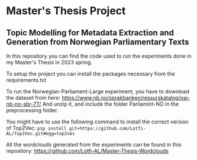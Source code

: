 # Master's Thesis Project

## Topic Modelling for Metadata Extraction and Generation from Norwegian Parliamentary Texts

In this repository you can find the code used to run the experiments done in my Master's Thesis in 2023 spring.

To setup the project you can install the packages necessary from the requirements.txt

To run the Norwegian-Parliament-Large experiment, you have to download the dataset from here: https://www.nb.no/sprakbanken/ressurskatalog/oai-nb-no-sbr-77/
And unzip it, and include the folder Parliamint-NO in the preprocessing folder.

You might have to use the following command to install the correct version of Top2Vec: `pip install git+https://github.com/Lotfi-AL/Top2Vec.git#egg=top2vec`

All the wordclouds generated from the experiments can be found in this repository:
https://github.com/Lotfi-AL/Master-Thesis-Wordclouds
